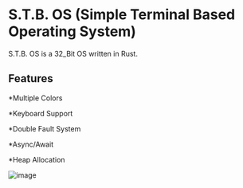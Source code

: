 # S.T.B. OS (Simple Terminal Based Operating System)
S.T.B. OS is a 32_Bit OS written in Rust.

## Features
*Multiple Colors

*Keyboard Support

*Double Fault System

*Async/Await

*Heap Allocation

![image](https://user-images.githubusercontent.com/71524929/210254377-11393cad-294e-49e3-8ab8-a3a273d8eda0.png)





